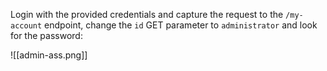 Login with the provided credentials and capture the request to the `/my-account` endpoint, change the `id` GET parameter to `administrator` and look for the password:

![[admin-ass.png]]
